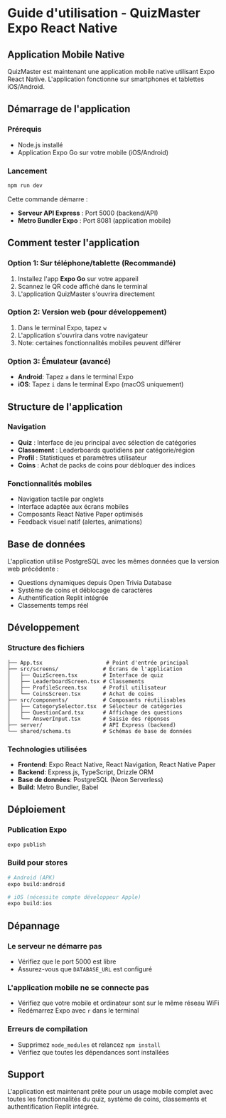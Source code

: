 # Guide d'utilisation - QuizMaster Expo React Native

## Application Mobile Native

QuizMaster est maintenant une application mobile native utilisant Expo React Native. L'application fonctionne sur smartphones et tablettes iOS/Android.

## Démarrage de l'application

### Prérequis
- Node.js installé
- Application Expo Go sur votre mobile (iOS/Android)

### Lancement
```bash
npm run dev
```

Cette commande démarre :
- **Serveur API Express** : Port 5000 (backend/API)
- **Metro Bundler Expo** : Port 8081 (application mobile)

## Comment tester l'application

### Option 1: Sur téléphone/tablette (Recommandé)
1. Installez l'app **Expo Go** sur votre appareil
2. Scannez le QR code affiché dans le terminal
3. L'application QuizMaster s'ouvrira directement

### Option 2: Version web (pour développement)
1. Dans le terminal Expo, tapez `w`
2. L'application s'ouvrira dans votre navigateur
3. Note: certaines fonctionnalités mobiles peuvent différer

### Option 3: Émulateur (avancé)
- **Android**: Tapez `a` dans le terminal Expo
- **iOS**: Tapez `i` dans le terminal Expo (macOS uniquement)

## Structure de l'application

### Navigation
- **Quiz** : Interface de jeu principal avec sélection de catégories
- **Classement** : Leaderboards quotidiens par catégorie/région
- **Profil** : Statistiques et paramètres utilisateur
- **Coins** : Achat de packs de coins pour débloquer des indices

### Fonctionnalités mobiles
- Navigation tactile par onglets
- Interface adaptée aux écrans mobiles
- Composants React Native Paper optimisés
- Feedback visuel natif (alertes, animations)

## Base de données

L'application utilise PostgreSQL avec les mêmes données que la version web précédente :
- Questions dynamiques depuis Open Trivia Database
- Système de coins et déblocage de caractères
- Authentification Replit intégrée
- Classements temps réel

## Développement

### Structure des fichiers
```
├── App.tsx                    # Point d'entrée principal
├── src/screens/              # Écrans de l'application
│   ├── QuizScreen.tsx        # Interface de quiz
│   ├── LeaderboardScreen.tsx # Classements
│   ├── ProfileScreen.tsx     # Profil utilisateur
│   └── CoinsScreen.tsx       # Achat de coins
├── src/components/           # Composants réutilisables
│   ├── CategorySelector.tsx  # Sélecteur de catégories
│   ├── QuestionCard.tsx      # Affichage des questions
│   └── AnswerInput.tsx       # Saisie des réponses
├── server/                   # API Express (backend)
└── shared/schema.ts          # Schémas de base de données
```

### Technologies utilisées
- **Frontend**: Expo React Native, React Navigation, React Native Paper
- **Backend**: Express.js, TypeScript, Drizzle ORM
- **Base de données**: PostgreSQL (Neon Serverless)
- **Build**: Metro Bundler, Babel

## Déploiement

### Publication Expo
```bash
expo publish
```

### Build pour stores
```bash
# Android (APK)
expo build:android

# iOS (nécessite compte développeur Apple)
expo build:ios
```

## Dépannage

### Le serveur ne démarre pas
- Vérifiez que le port 5000 est libre
- Assurez-vous que `DATABASE_URL` est configuré

### L'application mobile ne se connecte pas
- Vérifiez que votre mobile et ordinateur sont sur le même réseau WiFi
- Redémarrez Expo avec `r` dans le terminal

### Erreurs de compilation
- Supprimez `node_modules` et relancez `npm install`
- Vérifiez que toutes les dépendances sont installées

## Support

L'application est maintenant prête pour un usage mobile complet avec toutes les fonctionnalités du quiz, système de coins, classements et authentification Replit intégrée.